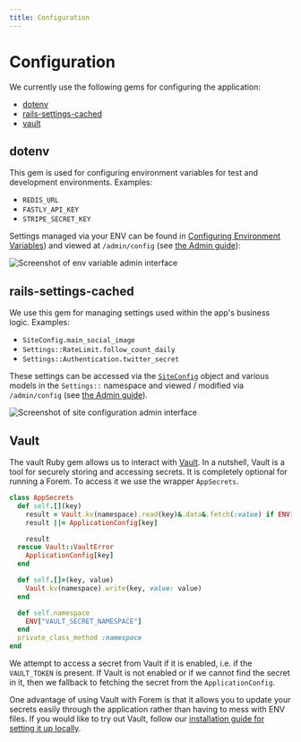 ```yaml
---
title: Configuration
---
```


# Configuration

We currently use the following gems for configuring the application:

- [dotenv](https://github.com/bkeepers/dotenv)
- [rails-settings-cached](https://github.com/huacnlee/rails-settings-cached)
- [vault](https://github.com/hashicorp/vault-ruby)

## dotenv

This gem is used for configuring environment variables for test and development
environments. Examples:

- `REDIS_URL`
- `FASTLY_API_KEY`
- `STRIPE_SECRET_KEY`

Settings managed via your ENV can be found in
[Configuring Environment Variables](/getting-started/config-env)) and viewed at
`/admin/config` (see [the Admin guide](/admin)):

![Screenshot of env variable admin interface](https://user-images.githubusercontent.com/47985/73627243-67d41f80-467e-11ea-9121-221275ff8a89.png)

## rails-settings-cached

We use this gem for managing settings used within the app's business logic.
Examples:

- `SiteConfig.main_social_image`
- `Settings::RateLimit.follow_count_daily`
- `Settings::Authentication.twitter_secret`

These settings can be accessed via the
[`SiteConfig`](https://github.com/forem/forem/blob/master/app/models/site_config.rb)
object and various models in the `Settings::` namespace and viewed / modified
via `/admin/config` (see [the Admin guide](/admin)).

![Screenshot of site configuration admin interface](https://user-images.githubusercontent.com/47985/73627238-6276d500-467e-11ea-8724-afb703f056bc.png)

## Vault

The vault Ruby gem allows us to interact with
[Vault](https://www.vaultproject.io/docs/what-is-vault). In a nutshell, Vault is
a tool for securely storing and accessing secrets. It is completely optional for
running a Forem. To access it we use the wrapper `AppSecrets`.

```ruby
class AppSecrets
  def self.[](key)
    result = Vault.kv(namespace).read(key)&.data&.fetch(:value) if ENV["VAULT_TOKEN"].present?
    result ||= ApplicationConfig[key]

    result
  rescue Vault::VaultError
    ApplicationConfig[key]
  end

  def self.[]=(key, value)
    Vault.kv(namespace).write(key, value: value)
  end

  def self.namespace
    ENV["VAULT_SECRET_NAMESPACE"]
  end
  private_class_method :namespace
end
```

We attempt to access a secret from Vault if it is enabled, i.e. if the
`VAULT_TOKEN` is present. If Vault is not enabled or if we cannot find the
secret in it, then we fallback to fetching the secret from the
`ApplicationConfig`.

One advantage of using Vault with Forem is that it allows you to update your
secrets easily through the application rather than having to mess with ENV
files. If you would like to try out Vault, follow our
[installation guide for setting it up locally](/installation/vault).
